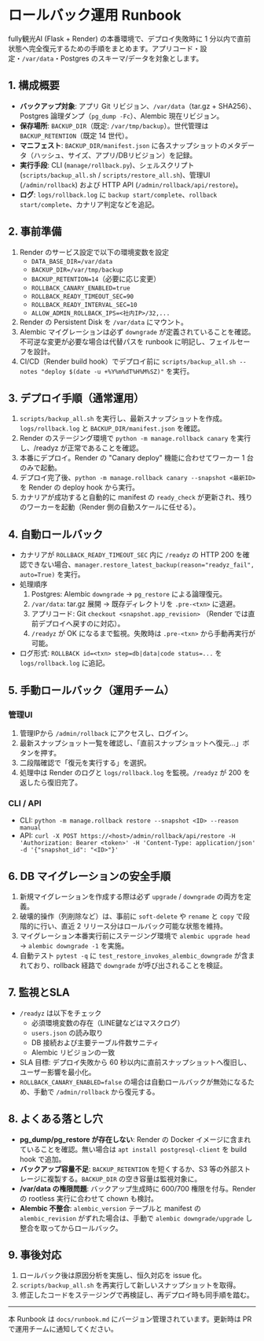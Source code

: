 # ロールバック運用 Runbook

fully観光AI (Flask + Render) の本番環境で、デプロイ失敗時に 1 分以内で直前状態へ完全復元するための手順をまとめます。アプリコード・設定・`/var/data`・Postgres のスキーマ/データを対象とします。

## 1. 構成概要

- **バックアップ対象**: アプリ Git リビジョン、`/var/data`（tar.gz + SHA256）、Postgres 論理ダンプ（`pg_dump -Fc`）、Alembic 現在リビジョン。
- **保存場所**: `BACKUP_DIR`（既定: `/var/tmp/backup`）。世代管理は `BACKUP_RETENTION`（既定 14 世代）。
- **マニフェスト**: `BACKUP_DIR/manifest.json` に各スナップショットのメタデータ（ハッシュ、サイズ、アプリ/DBリビジョン）を記録。
- **実行手段**: CLI (`manage/rollback.py`)、シェルスクリプト (`scripts/backup_all.sh` / `scripts/restore_all.sh`)、管理UI (`/admin/rollback`) および HTTP API (`/admin/rollback/api/restore`)。
- **ログ**: `logs/rollback.log` に `backup start/complete`、`rollback start/complete`、カナリア判定などを追記。

## 2. 事前準備

1. Render のサービス設定で以下の環境変数を設定
   - `DATA_BASE_DIR=/var/data`
   - `BACKUP_DIR=/var/tmp/backup`
   - `BACKUP_RETENTION=14`（必要に応じ変更）
   - `ROLLBACK_CANARY_ENABLED=true`
   - `ROLLBACK_READY_TIMEOUT_SEC=90`
   - `ROLLBACK_READY_INTERVAL_SEC=10`
   - `ALLOW_ADMIN_ROLLBACK_IPS=<社内IP>/32,...`
2. Render の Persistent Disk を `/var/data` にマウント。
3. Alembic マイグレーションは必ず `downgrade` が定義されていることを確認。不可逆な変更が必要な場合は代替パスを runbook に明記し、フェイルセーフを設計。
4. CI/CD（Render build hook）でデプロイ前に `scripts/backup_all.sh --notes "deploy $(date -u +%Y%m%dT%H%M%SZ)"` を実行。

## 3. デプロイ手順（通常運用）

1. `scripts/backup_all.sh` を実行し、最新スナップショットを作成。`logs/rollback.log` と `BACKUP_DIR/manifest.json` を確認。
2. Render のステージング環境で `python -m manage.rollback canary` を実行し、/readyz が正常であることを確認。
3. 本番にデプロイ。Render の "Canary deploy" 機能に合わせてワーカー 1 台のみで起動。
4. デプロイ完了後、`python -m manage.rollback canary --snapshot <最新ID>` を Render の deploy hook から実行。
5. カナリアが成功すると自動的に manifest の `ready_check` が更新され、残りのワーカーを起動（Render 側の自動スケールに任せる）。

## 4. 自動ロールバック

- カナリアが `ROLLBACK_READY_TIMEOUT_SEC` 内に `/readyz` の HTTP 200 を確認できない場合、`manager.restore_latest_backup(reason="readyz_fail", auto=True)` を実行。
- 処理順序
  1. Postgres: Alembic `downgrade` → `pg_restore` による論理復元。
  2. `/var/data`: tar.gz 展開 → 既存ディレクトリを `.pre-<txn>` に退避。
  3. アプリコード: Git `checkout <snapshot.app_revision>` （Render では直前デプロイへ戻すのに対応）。
  4. `/readyz` が OK になるまで監視。失敗時は `.pre-<txn>` から手動再実行が可能。
- ログ形式: `ROLLBACK id=<txn> step=db|data|code status=...` を `logs/rollback.log` に追記。

## 5. 手動ロールバック（運用チーム）

### 管理UI

1. 管理IPから `/admin/rollback` にアクセスし、ログイン。
2. 最新スナップショット一覧を確認し、「直前スナップショットへ復元...」ボタンを押す。
3. 二段階確認で「復元を実行する」を選択。
4. 処理中は Render のログと `logs/rollback.log` を監視。`/readyz` が 200 を返したら復旧完了。

### CLI / API

- CLI: `python -m manage.rollback restore --snapshot <ID> --reason manual`
- API: `curl -X POST https://<host>/admin/rollback/api/restore -H 'Authorization: Bearer <token>' -H 'Content-Type: application/json' -d '{"snapshot_id": "<ID>"}'`

## 6. DB マイグレーションの安全手順

1. 新規マイグレーションを作成する際は必ず `upgrade` / `downgrade` の両方を定義。
2. 破壊的操作（列削除など）は、事前に `soft-delete` や `rename` と `copy` で段階的に行い、直近 2 リリース分はロールバック可能な状態を維持。
3. マイグレーション本番実行前にステージング環境で `alembic upgrade head` → `alembic downgrade -1` を実施。
4. 自動テスト `pytest -q` に `test_restore_invokes_alembic_downgrade` が含まれており、rollback 経路で `downgrade` が呼び出されることを検証。

## 7. 監視とSLA

- `/readyz` は以下をチェック
  - 必須環境変数の存在（LINE鍵などはマスクログ）
  - `users.json` の読み取り
  - DB 接続および主要テーブル件数サニティ
  - Alembic リビジョンの一致
- SLA 目標: デプロイ失敗から 60 秒以内に直前スナップショットへ復旧し、ユーザー影響を最小化。
- `ROLLBACK_CANARY_ENABLED=false` の場合は自動ロールバックが無効になるため、手動で `/admin/rollback` から復元する。

## 8. よくある落とし穴

- **pg_dump/pg_restore が存在しない**: Render の Docker イメージに含まれていることを確認。無い場合は `apt install postgresql-client` を build hook で追加。
- **バックアップ容量不足**: `BACKUP_RETENTION` を短くするか、S3 等の外部ストレージに複製する。`BACKUP_DIR` の空き容量は監視対象に。
- **/var/data の権限問題**: バックアップ生成時に 600/700 権限を付与。Render の rootless 実行に合わせて chown も検討。
- **Alembic 不整合**: `alembic_version` テーブルと manifest の `alembic_revision` がずれた場合は、手動で `alembic downgrade/upgrade` し整合を取ってからロールバック。

## 9. 事後対応

1. ロールバック後は原因分析を実施し、恒久対応を issue 化。
2. `scripts/backup_all.sh` を再実行して新しいスナップショットを取得。
3. 修正したコードをステージングで再検証し、再デプロイ時も同手順を踏む。

---

本 Runbook は `docs/runbook.md` にバージョン管理されています。更新時は PR で運用チームに通知してください。
